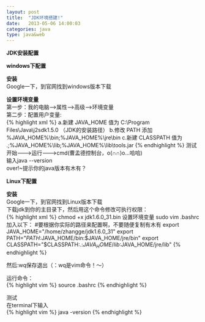 ```yaml
---
layout: post
title:  "JDK环境搭建!"
date:   2013-05-06 14:00:03
categories: java
type: java&web
---
```


**JDK安装配置**

**windows下配置**

**安装**  
Google一下，到官网找到windows版本下载

**设置环境变量**  
第一步：我的电脑-->属性-->高级-->环境变量   
第二步：配置用户变量:   
{% highlight xml %}
a.新建 JAVA_HOME 
  值为 C:\Program Files\Java\j2sdk1.5.0 （JDK的安装路径）
b.修改 PATH
  添加 %JAVA_HOME%\bin;%JAVA_HOME%\jre\bin
c.新建 CLASSPATH
  值为 .;%JAVA_HOME%\lib;%JAVA_HOME%\lib\tools.jar
{% endhighlight %}
测试  
开始--->运行--->cmd(曹孟德控制台，o(∩∩)o...哈哈)  
输入java --version  
over!~提示你的java版本有木有？  

**Linux下配置**

**安装**   
Google一下，到官网找到Linux版本下载   
下载jdk到你的主目录下，然后用这个命令修改可执行权限：  
{% highlight xml %}
chmod +x jdk1.6.0_31.bin
设置环境变量
sudo vim .bashrc
加入以下：
#要根据你实际的路径来配置啊，不要随便复制有木有
export JAVA_HOME="/home/zhangge/jdk1.6.0_31"
export PATH="$PATH:$JAVA_HOME/bin:$JAVA_HOME/jre/bin"
export CLASSPATH="$CLASSPATH:.:$JAVA_HOME/lib:$JAVA_HOME/jre/lib"
{% endhighlight %}

然后:wq保存退出（：wq是vim命令！～）  

运行命令：  
{% highlight vim %}
source .bashrc
{% endhighlight %}

测试  
在terminal下输入  
{% highlight vim %}
java -version
{% endhighlight %}
